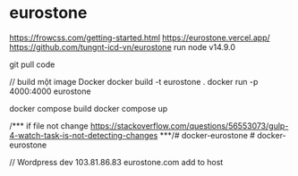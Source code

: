 # eurostone
https://frowcss.com/getting-started.html
https://eurostone.vercel.app/
https://github.com/tungnt-icd-vn/eurostone
run node v14.9.0

git pull code

// build một image Docker
docker build -t eurostone .
docker run -p 4000:4000 eurostone


docker compose build
docker compose up


/***
if file not change
https://stackoverflow.com/questions/56553073/gulp-4-watch-task-is-not-detecting-changes
***/#   d o c k e r - e u r o s t o n e 
 
 # docker-eurostone



// Wordpress dev
103.81.86.83 eurostone.com add to host
